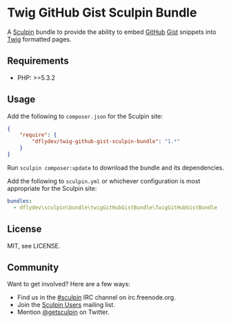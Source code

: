 Twig GitHub Gist Sculpin Bundle
===============================

A [Sculpin](http://getsculpin.com) bundle to provide the ability to
embed [GitHub](http://github.com) [Gist](http://gist.github.com)
snippets into [Twig](http://twig.sensiolabs.org/) formatted pages.


Requirements
------------

 * PHP: >=5.3.2


Usage
-----

Add the following to `composer.json` for the Sculpin site:

```json
{
    "require": {
        "dflydev/twig-github-gist-sculpin-bundle": "1.*"
    }
}
```

Run `sculpin composer:update` to download the bundle and its
dependencies.

Add the following to `sculpin.yml` or whichever configuration
is most appropriate for the Sculpin site:

```yaml
bundles:
  - dflydev\sculpin\bundle\twigGitHubGistBundle\TwigGitHubGistBundle
```


License
-------

MIT, see LICENSE.


Community
---------

Want to get involved? Here are a few ways:

* Find us in the [#sculpin](irc://irc.freenode.org/sculpin) IRC
  channel on irc.freenode.org.
* Join the [Sculpin Users](http://groups.google.com/group/sculpin-users)
  mailing list.
* Mention [@getsculpin](http://twitter.com/getsculpin) on Twitter.

